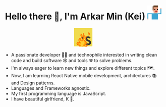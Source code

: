 <h1 align="center">
  Hello there 👋, I'm Arkar Min (Kei)
  <img src="/programmer.gif" alt="programmer" height="45" width="45">
</h1>

<div align="center">
  <img src="/javascript-on-fire.gif" alt="JavaScript"  height="60" width="60"/>
</div>

- A passionate developer 🧑‍💻 and technophile interested in writing clean code and build software 🕸️ and tools ⚒️ to solve problems.
- I'm always eager to learn new things and explore different topics 🗺️.
- Now, I am learning React Native mobile development, architectures 📚 and Design patterns.
- Languages and Frameworks agnostic.
- My first programming language is JavaScript.
- I have beautiful girlfriend, K 💙.
